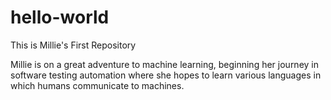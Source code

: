 # hello-world
This is Millie's First Repository

Millie is on a great adventure to machine learning, 
beginning her journey in software testing automation 
where she hopes to learn various languages in which
humans communicate to machines.

